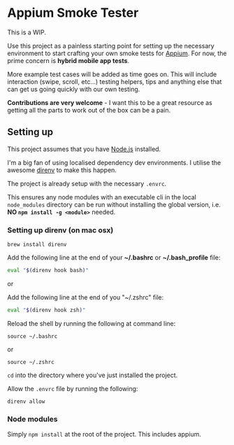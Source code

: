 # Appium Smoke Tester

This is a WIP.

Use this project as a painless starting point for setting up the necessary environment
to start crafting your own smoke tests for [Appium](http://appium.io). For now, the prime concern is __hybrid mobile app tests__.

More example test cases will be added as time goes on. This will include interaction (swipe, scroll, etc...) testing helpers,
tips and anything else that can get us going quickly with our own testing.

__Contributions are very welcome__ - I want this to be a great resource as getting all the parts to work out of the box can be a pain.

## Setting up

This project assumes that you have [Node.js](http://nodejs.org) installed.

I'm a big fan of using localised dependency dev environments. I utilise the awesome [direnv](https://github.com/zimbatm/direnv) to make this happen.

The project is already setup with the necessary ```.envrc```.

This ensures any node modules with an executable cli in the local ```node_modules``` directory can be run without installing the global version, i.e. __NO ```npm install -g <module>```__ needed.

### Setting up direnv (on mac osx)

```
brew install direnv
```

Add the following line at the end of your __~/.bashrc__ or __~/.bash_profile__ file:

```bash
eval "$(direnv hook bash)"
```

or

Add the following line at the end of you "~/.zshrc" file:

```zsh
eval "$(direnv hook zsh)"
```

Reload the shell by running the following at command line:

```
source ~/.bashrc
```

or

```
source ~/.zshrc
```

```cd``` into the directory where you've just installed the project.

Allow the ```.envrc``` file by running the following:

```
direnv allow
```

### Node modules

Simply ```npm install``` at the root of the project. This includes appium.
